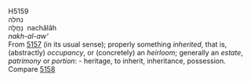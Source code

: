<body>
  <p>H5159<br>  נחלה  <br> נַחֲלָה  ‎  nachălâh  <br><i>nakh-al-aw‘ </i><br>From <a href="h5157.htm">5157</a> (in its usual sense); properly something <i>inherited</i>, that is, (abstractly) <i>occupancy</i>, or (concretely) an <i>heirloom</i>; generally an <i>estate</i>, <i>patrimony</i> or <i>portion</i>: - heritage, to inherit, inheritance, possession. Compare <a href="h5158.htm">5158</a> <br></p>
 </body>